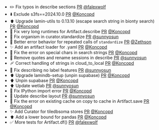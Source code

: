 - ✏️ Fix typos in describe sections [PR](https://github.com/laminlabs/lamindb/pull/2271) [@falexwolf](https://github.com/falexwolf)
- ⬇️ Exclude s3fs==2024.10.0 [PR](https://github.com/laminlabs/lamindb-setup/pull/911) [@Koncopd](https://github.com/Koncopd)
- ⬆️ Upgrade lamin-utils to 0.13.10 (escape search string in bionty search) [PR](https://github.com/laminlabs/lamindb/pull/2274) [@Koncopd](https://github.com/Koncopd)
- 🐛 Fix very long runtimes for Artifact.describe [PR](https://github.com/laminlabs/lamindb/pull/2273) [@Koncopd](https://github.com/Koncopd)
- 🐛 Fix organism in curator.standardize [PR](https://github.com/laminlabs/lamindb/pull/2272) [@sunnyosun](https://github.com/sunnyosun)
- 🐛 Better error behavior for repeated calls of `standardize` [PR](https://github.com/laminlabs/lamindb/pull/2266) [@Zethson](https://github.com/Zethson)
- ✨ Add an artifact loader for .yaml [PR](https://github.com/laminlabs/lamindb/pull/2270) [@Koncopd](https://github.com/Koncopd)
- 🐛 Fix the error on special chars in search strings [PR](https://github.com/laminlabs/lamindb/pull/2261) [@Koncopd](https://github.com/Koncopd)
- 🎨 Remove quotes and rename sessions in describe [PR](https://github.com/laminlabs/lamindb/pull/2259) [@sunnyosun](https://github.com/sunnyosun)
- 🩹 Correct handling of strings in cloud_to_local [PR](https://github.com/laminlabs/lamindb-setup/pull/910) [@Koncopd](https://github.com/Koncopd)
- 🐛 Fix describing no label features [PR](https://github.com/laminlabs/lamindb/pull/2253) [@sunnyosun](https://github.com/sunnyosun)
- ⬆️ Upgrade lamindb-setup (unpin supabase) [PR](https://github.com/laminlabs/lamindb/pull/2252) [@Koncopd](https://github.com/Koncopd)
- ⬆️ Unpin supabase [PR](https://github.com/laminlabs/lamindb-setup/pull/909) [@Koncopd](https://github.com/Koncopd)
- ⬆️ Update wetlab [PR](https://github.com/laminlabs/lamindb/pull/2251) [@sunnyosun](https://github.com/sunnyosun)
- 🐛 Fix IPython import error [PR](https://github.com/laminlabs/lamindb/pull/2250) [@Koncopd](https://github.com/Koncopd)
- 🎨 Update describe layout [PR](https://github.com/laminlabs/lamindb/pull/2247) [@sunnyosun](https://github.com/sunnyosun)
- 🐛 Fix the error on existing cache on copy to cache in Artifact.save [PR](https://github.com/laminlabs/lamindb/pull/2248) [@Koncopd](https://github.com/Koncopd)
- ✨ Add Curator for tiledbsoma stores [PR](https://github.com/laminlabs/lamindb/pull/2228) [@Koncopd](https://github.com/Koncopd)
- ⬆️ Add a lower bound for pandas [PR](https://github.com/laminlabs/lamindb/pull/2242) [@Koncopd](https://github.com/Koncopd)
- ✅ More tests for Artifact.df() [PR](https://github.com/laminlabs/lamindb/pull/2241) [@falexwolf](https://github.com/falexwolf)
